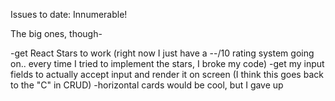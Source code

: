 Issues to date: Innumerable! 

The big ones, though-

-get React Stars to work (right now I just have a --/10 rating system going on.. every time I tried to implement the stars, I broke my code)
-get my input fields to actually accept input and render it on screen (I think this goes back to the "C" in CRUD)
-horizontal cards would be cool, but I gave up